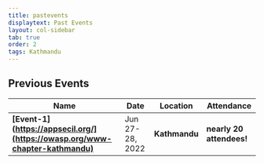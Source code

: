 ```yaml
---
title: pastevents
displaytext: Past Events
layout: col-sidebar
tab: true
order: 2
tags: Kathmandu
---
```


## Previous Events

| Name | Date | Location | Attendance |
| ---- | ---- | -------- | ---------- |
| **[Event-1](https://appsecil.org/](https://owasp.org/www-chapter-kathmandu)**   | Jun 27-28, 2022 | **Kathmandu** | **nearly 20 attendees\!** |
